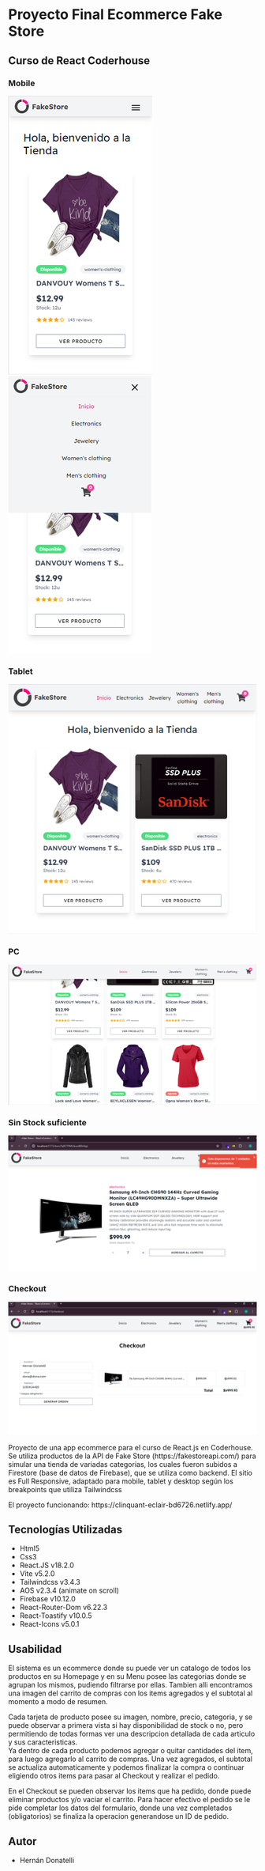 # Proyecto Final Ecommerce Fake Store
## Curso de React Coderhouse

### Mobile
<img src="mobile.png" alt="Mobile" />
<img src="mobile_2.png" alt="Mobile" />

### Tablet
<img src="tablet.png" alt="Tablet" />

### PC
<img src="pc.png" alt="PC" />

### Sin Stock suficiente
<img src="itemNoStock.png" alt="Sin Stock" />

### Checkout
<img src="checkout.png" alt="Checkout" />

<br/>

<p>Proyecto de una app ecommerce para el curso de React.js en Coderhouse. Se utiliza productos de la API de Fake Store (https://fakestoreapi.com/) para simular una tienda de variadas categorias, los cuales fueron subidos a Firestore (base de datos de Firebase), que se utiliza como backend. El sitio es Full Responsive, adaptado para mobile, tablet y desktop según los breakpoints que utiliza Tailwindcss</p>
<p>El proyecto funcionando: https://clinquant-eclair-bd6726.netlify.app/</p>

<h2>Tecnologías Utilizadas</h2>

<ul>
    <li>Html5</li>
    <li>Css3</li>
    <li>React.JS v18.2.0</li>
    <li>Vite v5.2.0</li>
    <li>Tailwindcss v3.4.3</li>
    <li>AOS v2.3.4 (animate on scroll)</li>
    <li>Firebase v10.12.0</li>
    <li>React-Router-Dom v6.22.3</li>
    <li>React-Toastify v10.0.5</li>
    <li>React-Icons v5.0.1</li>
</ul>

<h2>Usabilidad</h2>
<p>
El sistema es un ecommerce donde su puede ver un catalogo de todos los productos en su Homepage y en su Menu posee las categorias donde se agrupan los mismos, pudiendo filtrarse por ellas. Tambien alli encontramos una imagen del carrito de compras con los items agregados y el subtotal al momento a modo de resumen.
</p>

<p>
Cada tarjeta de producto posee su imagen, nombre, precio, categoria, y se puede observar a primera vista si hay disponibilidad de stock o no, pero permitiendo de todas formas ver una descripcion detallada de cada articulo y sus caracteristicas.
<br/>
Ya dentro de cada producto podemos agregar o quitar cantidades del item, para luego agregarlo al carrito de compras. Una vez agregados, el subtotal se actualiza automaticamente y podemos finalizar la compra o continuar eligiendo otros items para pasar al Checkout y realizar el pedido.
</p>

<p>
En el Checkout se pueden observar los items que ha pedido, donde puede eliminar productos y/o vaciar el carrito. Para hacer efectivo el pedido se le pide completar los datos del formulario, donde una vez completados (obligatorios) se finaliza la operacion generandose un ID de pedido.
</p>

<h2>Autor</h2>
<ul>
    <li>Hernán Donatelli</li>
</ul>